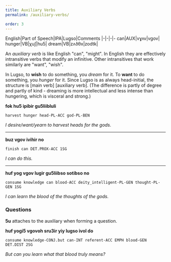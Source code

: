 ```yaml
---
title: Auxiliary Verbs
permalink: /auxiliary-verbs/

order: 3
---
```


English|Part of Speech|IPA|Lugso|Comments
|-|-|-|-
can|AUX|vɣʌv|vgov|
hunger|VB|χuʃ|hu5|
dream|VB|zʌðθx|zodtk|

An _auxiliary verb_ is like English "can", "might". In English they are effectively intransitive verbs that modify an infinitive. Other intransitives that work similarly are "want", "wish".

In Lugso, to **wish** to do something, you _dream_ for it. To **want** to do something, you _hunger_ for it. Since Lugso is as always head-initial, the structure is [main verb] [auxiliary verb]. (The difference is partly of degree and partly of kind - dreaming is more intellectual and less intense than hungering, which is visceral and strong.)

**fok hu5 ipibir gu5liibluli**

`harvest hunger head-PL-ACC god-PL-BEN`

_I desire/want/yearn to harvest heads for the gods._

---

**buz vgov ivihir no**

`finish can DET.PROX-ACC 1SG` 

_I can do this._ 

---

**huf yog vgov lugir gu5liibso sotibso no**

`consume knowledge can blood-ACC deity_intelligent-PL-GEN thought-PL-GEN 1SG`

_I can learn the blood of the thoughts of the gods._

### Questions

**5u** attaches to the auxiliary when forming a question.

**huf yogi5 vgovoh sru3ir yiy lugso ivol do**

`consume knowledge-CONJ.but can-INT referent-ACC EMPH blood-GEN DET.DIST 2SG`

_But can you learn what that blood truly means?_
